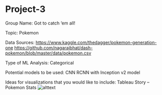 # Project-3
Group Name:
Got to catch ‘em all!

Topic: 
Pokemon

Data Sources:
https://www.kaggle.com/thedagger/pokemon-generation-one
https://github.com/nagarajbhat/dash-pokemon/blob/master/data/pokemon.csv


Type of ML Analysis:
Categorical 

Potential models to be used:
CNN
RCNN with Inception v2 model



Ideas for visualizations that you would like to include:
Tableau Story – 
	Pokemon Stats
![alttext](https://public.tableau.com/shared/YWX53RKDG?:toolbar=n&:display_count=y&:origin=viz_share_link)



